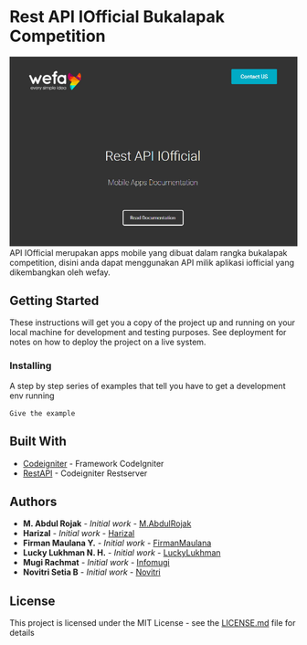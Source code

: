 # Rest API IOfficial Bukalapak Competition
![alt text](https://github.com/infomugi/api_iofficial/blob/master/screenshot.jpg)
API IOfficial merupakan apps mobile yang dibuat dalam rangka bukalapak competition, disini anda dapat menggunakan API milik aplikasi iofficial yang dikembangkan oleh wefay.

## Getting Started

These instructions will get you a copy of the project up and running on your local machine for development and testing purposes. See deployment for notes on how to deploy the project on a live system.

### Installing

A step by step series of examples that tell you have to get a development env running
```
Give the example
```

## Built With

* [Codeigniter](https://www.codeigniter.com/) - Framework CodeIgniter
* [RestAPI](https://github.com/chriskacerguis/codeigniter-restserver) - Codeigniter Restserver


## Authors
* **M. Abdul Rojak** - *Initial work* - [M.AbdulRojak](https://github.com/infomugi)
* **Harizal** - *Initial work* - [Harizal](https://github.com/infomugi)
* **Firman Maulana Y.** - *Initial work* - [FirmanMaulana](https://github.com/infomugi)
* **Lucky Lukhman N. H.** - *Initial work* - [LuckyLukhman](https://github.com/infomugi)
* **Mugi Rachmat** - *Initial work* - [Infomugi](https://github.com/infomugi)
* **Novitri Setia B** - *Initial work* - [Novitri](https://github.com/infomugi)

## License

This project is licensed under the MIT License - see the [LICENSE.md](LICENSE.md) file for details
